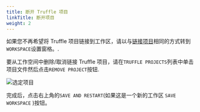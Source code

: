 ```yaml
---
title: 断开 Truffle 项目
linkTitle: 断开项目
weight: 2
---
```


如果您不再希望将 Truffle 项目链接到工作区，请以与[链接项目](/docs/ganache/truffle-projects/linking-a-truffle-project)相同的方式转到`WORKSPACE`设置窗格。.

要从工作空间中删除/取消链接 Truffle 项目，请在`TRUFFLE PROJECTS`列表中单击项目文件然后点击`REMOVE PROJECT`按钮.

![选定项目](/img/docs/ganache/v2-shared-seese/project-selected.png)

完成后，点击右上角的`SAVE AND RESTART`(如果这是一个新的工作区 `SAVE WORKSPACE` )按钮。
